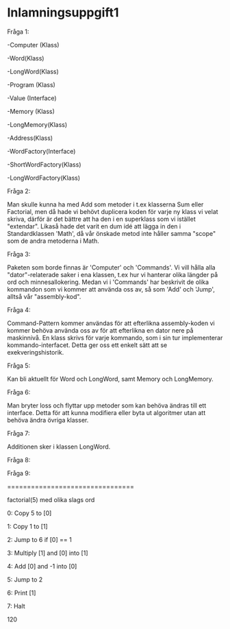 # Inlamningsuppgift1

Fråga 1:

-Computer (Klass)

-Word(Klass)

-LongWord(Klass)

-Program (Klass)

-Value (Interface)

-Memory (Klass)

-LongMemory(Klass)

-Address(Klass)

-WordFactory(Interface)

-ShortWordFactory(Klass)

-LongWordFactory(Klass)

Fråga 2:

Man skulle kunna ha med Add som metoder i t.ex klasserna Sum eller Factorial, men då hade vi behövt duplicera koden för varje ny klass vi velat skriva, därför är det bättre att ha den i en superklass som vi istället "extendar". Likaså hade det varit en dum idé att lägga in den i Standardklassen 'Math', då vår önskade metod inte håller samma "scope" som de andra metoderna i Math.

Fråga 3:

Paketen som borde finnas är 'Computer' och 'Commands'. Vi vill hålla alla "dator"-relaterade saker i ena klassen, t.ex hur vi hanterar olika längder på ord och minnesallokering. Medan vi i 'Commands' har beskrivit de olika kommandon som vi kommer att använda oss av, så som 'Add' och 'Jump', alltså vår "assembly-kod".

Fråga 4:

Command-Pattern kommer användas för att efterlikna assembly-koden vi kommer behöva använda oss av för att efterlikna en dator nere på maskinnivå. En klass skrivs för varje kommando, som i sin tur implementerar kommando-interfacet. Detta ger oss ett enkelt sätt att se exekveringshistorik.

Fråga 5:

Kan bli aktuellt för Word och LongWord, samt Memory och LongMemory.

Fråga 6:

Man bryter loss och flyttar upp metoder som kan behöva ändras till ett interface. Detta för att kunna modifiera eller byta ut algoritmer utan att behöva ändra övriga klasser. 

Fråga 7:

Additionen sker i klassen LongWord.

Fråga 8:


Fråga 9:

================================

factorial(5) med olika slags ord

0: Copy 5 to [0]

1: Copy 1 to [1]

2: Jump to 6 if [0] == 1

3: Multiply [1] and [0] into [1]

4: Add [0] and -1 into [0]

5: Jump to 2

6: Print [1]

7: Halt


120